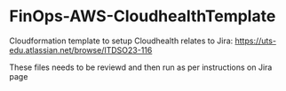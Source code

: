 # FinOps-AWS-CloudhealthTemplate
 Cloudformation template to setup Cloudhealth
relates to Jira: https://uts-edu.atlassian.net/browse/ITDSO23-116

These files needs to be reviewd and then run as per instructions on Jira page

